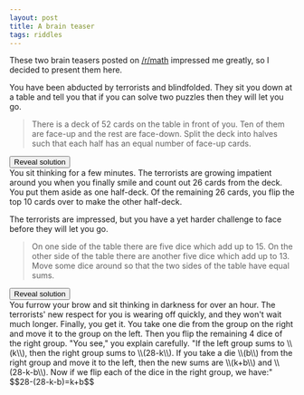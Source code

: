 ```yaml
---
layout: post
title: A brain teaser
tags: riddles
---
```


These two brain teasers posted on [/r/math](http://reddit.com/r/math/) impressed me greatly, so I decided to present them here.

You have been abducted by terrorists and blindfolded. They sit you down at a table and tell you that if you can solve two puzzles then they will let you go.

> There is a deck of 52 cards on the table in front of you. Ten of them are face-up and the rest are face-down. Split the deck into halves such that each half has an equal number of face-up cards.

<div class="spoiler">
<input type="button" class="spoilerbutton" value="Reveal solution" />
<div class="spoilertext">You sit thinking for a few minutes. The terrorists are growing impatient around you when you finally smile and count out 26 cards from the deck. You put them aside as one half-deck. Of the remaining 26 cards, you flip the top 10 cards over to make the other half-deck.</div>
</div>

The terrorists are impressed, but you have a yet harder challenge to face before they will let you go.

> On one side of the table there are five dice which add up to 15. On the other side of the table there are another five dice which add up to 13. Move some dice around so that the two sides of the table have equal sums.

<div class="spoiler">
<input type="button" class="spoilerbutton" value="Reveal solution" />
<div class="spoilertext">You furrow your brow and sit thinking in darkness for over an hour. The terrorists' new respect for you is wearing off quickly, and they won't wait much longer. Finally, you get it. You take one die from the group on the right and move it to the group on the left. Then you flip the remaining 4 dice of the right group. "You see," you explain carefully. "If the left group sums to \\(k\\), then the right group sums to \\(28-k\\). If you take a die \\(b\\) from the right group and move it to the left, then the new sums are \\(k+b\\) and \\(28-k-b\\). Now if we flip each of the dice in the right group, we have:" $$28-(28-k-b)=k+b$$</div>
</div>